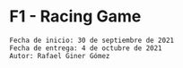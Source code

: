 # F1 - Racing Game
    Fecha de inicio: 30 de septiembre de 2021
    Fecha de entrega: 4 de octubre de 2021
    Autor: Rafael Giner Gómez

